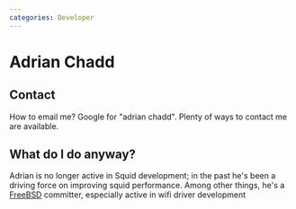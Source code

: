 ```yaml
---
categories: Developer
---
```

# Adrian Chadd

## Contact

How to email me? Google for "adrian chadd". Plenty of ways to contact me
are available.

## What do I do anyway?

Adrian is no longer active in Squid development; in the past he's been a
driving force on improving squid performance. Among other things, he's a
[FreeBSD](http://www.freebsd.org/) committer, especially active in wifi
driver development
